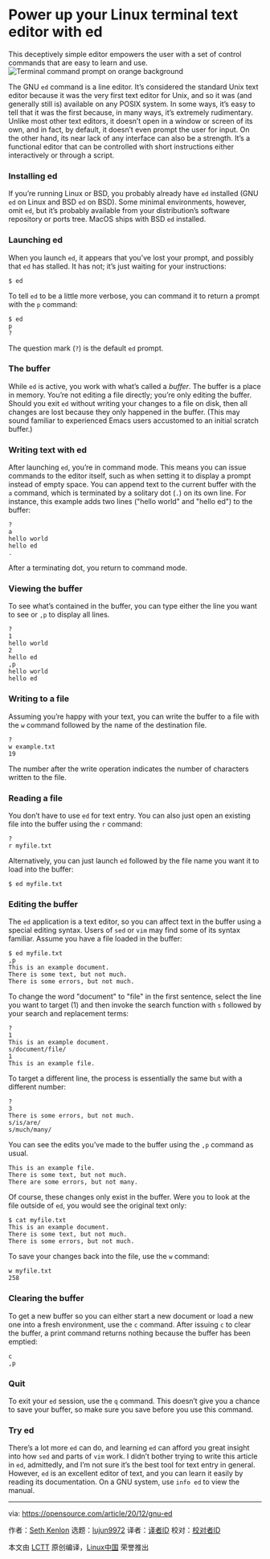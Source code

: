 [#]: collector: (lujun9972)
[#]: translator: (lkxed)
[#]: reviewer: ( )
[#]: publisher: ( )
[#]: url: ( )
[#]: subject: (Power up your Linux terminal text editor with ed)
[#]: via: (https://opensource.com/article/20/12/gnu-ed)
[#]: author: (Seth Kenlon https://opensource.com/users/seth)

Power up your Linux terminal text editor with ed
======
This deceptively simple editor empowers the user with a set of control
commands that are easy to learn and use.
![Terminal command prompt on orange background][1]

The GNU `ed` command is a line editor. It’s considered the standard Unix text editor because it was the very first text editor for Unix, and so it was (and generally still is) available on any POSIX system. In some ways, it’s easy to tell that it was the first because, in many ways, it’s extremely rudimentary. Unlike most other text editors, it doesn’t open in a window or screen of its own, and in fact, by default, it doesn’t even prompt the user for input. On the other hand, its near lack of any interface can also be a strength. It’s a functional editor that can be controlled with short instructions either interactively or through a script.

### Installing ed

If you’re running Linux or BSD, you probably already have `ed` installed (GNU `ed` on Linux and BSD `ed` on BSD). Some minimal environments, however, omit `ed`, but it’s probably available from your distribution’s software repository or ports tree. MacOS ships with BSD `ed` installed.

### Launching ed

When you launch `ed`, it appears that you’ve lost your prompt, and possibly that `ed` has stalled. It has not; it’s just waiting for your instructions:


```
$ ed
```

To tell `ed` to be a little more verbose, you can command it to return a prompt with the `p` command:


```
$ ed
p
?
```

The question mark (`?`) is the default `ed` prompt.

### The buffer

While `ed` is active, you work with what’s called a _buffer_. The buffer is a place in memory. You’re not editing a file directly; you’re only editing the buffer. Should you exit `ed` without writing your changes to a file on disk, then all changes are lost because they only happened in the buffer. (This may sound familiar to experienced Emacs users accustomed to an initial scratch buffer.)

### Writing text with ed

After launching `ed`, you’re in command mode. This means you can issue commands to the editor itself, such as when setting it to display a prompt instead of empty space. You can append text to the current buffer with the `a` command, which is terminated by a solitary dot (`.`) on its own line. For instance, this example adds two lines ("hello world" and "hello ed") to the buffer:


```
?
a
hello world
hello ed
.
```

After a terminating dot, you return to command mode.

### Viewing the buffer

To see what’s contained in the buffer, you can type either the line you want to see or `,p` to display all lines.


```
?
1
hello world
2
hello ed
,p
hello world
hello ed
```

### Writing to a file

Assuming you’re happy with your text, you can write the buffer to a file with the `w` command followed by the name of the destination file.


```
?
w example.txt
19
```

The number after the write operation indicates the number of characters written to the file.

### Reading a file

You don’t have to use `ed` for text entry. You can also just open an existing file into the buffer using the `r` command:


```
?
r myfile.txt
```

Alternatively, you can just launch `ed` followed by the file name you want it to load into the buffer:


```
$ ed myfile.txt
```

### Editing the buffer

The `ed` application is a text editor, so you can affect text in the buffer using a special editing syntax. Users of `sed` or `vim` may find some of its syntax familiar. Assume you have a file loaded in the buffer:


```
$ ed myfile.txt
,p
This is an example document.
There is some text, but not much.
There is some errors, but not much.
```

To change the word "document" to "file" in the first sentence, select the line you want to target (1) and then invoke the search function with `s` followed by your search and replacement terms:


```
?
1
This is an example document.
s/document/file/
1
This is an example file.
```

To target a different line, the process is essentially the same but with a different number:


```
?
3
There is some errors, but not much.
s/is/are/
s/much/many/
```

You can see the edits you’ve made to the buffer using the `,p` command as usual.


```
This is an example file.
There is some text, but not much.
There are some errors, but not many.
```

Of course, these changes only exist in the buffer. Were you to look at the file outside of `ed`, you would see the original text only:


```
$ cat myfile.txt
This is an example document.
There is some text, but not much.
There is some errors, but not much.
```

To save your changes back into the file, use the `w` command:


```
w myfile.txt
258
```

### Clearing the buffer

To get a new buffer so you can either start a new document or load a new one into a fresh environment, use the `c` command. After issuing `c` to clear the buffer, a print command returns nothing because the buffer has been emptied:


```
c
,p
```

### Quit

To exit your `ed` session, use the `q` command. This doesn’t give you a chance to save your buffer, so make sure you save before you use this command.

### Try ed

There’s a lot more `ed` can do, and learning `ed` can afford you great insight into how `sed` and parts of `vim` work. I didn’t bother trying to write this article in `ed`, admittedly, and I’m not sure it’s the best tool for text entry in general. However, `ed` is an excellent editor of text, and you can learn it easily by reading its documentation. On a GNU system, use `info ed` to view the manual.

--------------------------------------------------------------------------------

via: https://opensource.com/article/20/12/gnu-ed

作者：[Seth Kenlon][a]
选题：[lujun9972][b]
译者：[译者ID](https://github.com/译者ID)
校对：[校对者ID](https://github.com/校对者ID)

本文由 [LCTT](https://github.com/LCTT/TranslateProject) 原创编译，[Linux中国](https://linux.cn/) 荣誉推出

[a]: https://opensource.com/users/seth
[b]: https://github.com/lujun9972
[1]: https://opensource.com/sites/default/files/styles/image-full-size/public/lead-images/terminal_command_linux_desktop_code.jpg?itok=p5sQ6ODE (Terminal command prompt on orange background)
